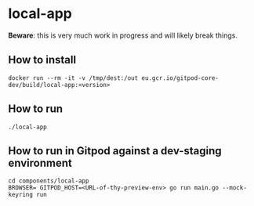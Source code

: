 # local-app

**Beware**: this is very much work in progress and will likely break things.

## How to install
```
docker run --rm -it -v /tmp/dest:/out eu.gcr.io/gitpod-core-dev/build/local-app:<version>
```

## How to run
```
./local-app
```

## How to run in Gitpod against a dev-staging environment
```
cd components/local-app
BROWSER= GITPOD_HOST=<URL-of-thy-preview-env> go run main.go --mock-keyring run
```
